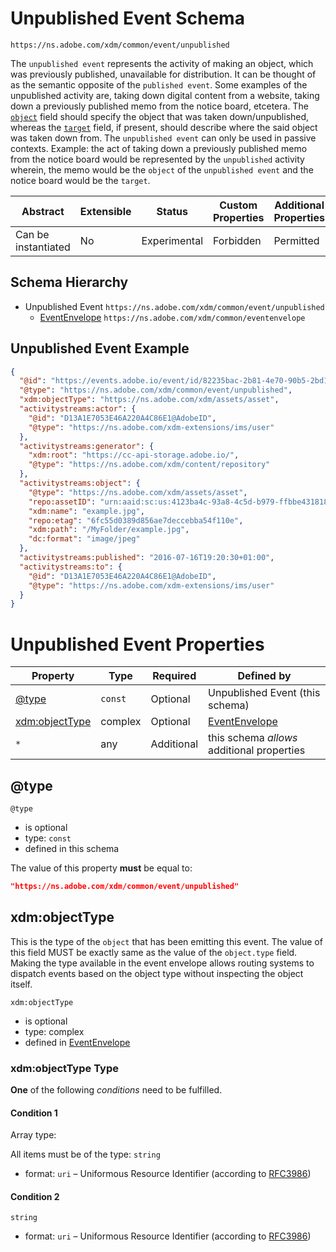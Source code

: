 
# Unpublished Event Schema

```
https://ns.adobe.com/xdm/common/event/unpublished
```

The `unpublished event` represents the activity of making an object, which was previously published, unavailable for distribution. It can be thought of as the semantic opposite of the `published event`. Some examples of the unpublished activity are, taking down digital content from a website, taking down a previously published memo from the notice board, etcetera. The [`object`](https://www.w3.org/TR/activitystreams-vocabulary/#dfn-object) field should specify the object that was taken down/unpublished, whereas the [`target`](https://www.w3.org/TR/activitystreams-vocabulary/#dfn-target) field, if present, should describe where the said object was taken down from. The `unpublished event` can only be used in passive contexts. Example: the act of taking down a previously published memo from the notice board would be represented by the `unpublished` activity wherein, the memo would be the `object` of the `unpublished event` and the notice board would be the `target`.

| Abstract | Extensible | Status | Custom Properties | Additional Properties | Defined In |
|----------|------------|--------|-------------------|-----------------------|------------|
| Can be instantiated | No | Experimental | Forbidden | Permitted | [common/event/unpublished.schema.json](common/event/unpublished.schema.json) |

## Schema Hierarchy

* Unpublished Event `https://ns.adobe.com/xdm/common/event/unpublished`
  * [EventEnvelope](../eventenvelope.schema.md) `https://ns.adobe.com/xdm/common/eventenvelope`

## Unpublished Event Example
```json
{
  "@id": "https://events.adobe.io/event/id/82235bac-2b81-4e70-90b5-2bd1f04b5c7b",
  "@type": "https://ns.adobe.com/xdm/common/event/unpublished",
  "xdm:objectType": "https://ns.adobe.com/xdm/assets/asset",
  "activitystreams:actor": {
    "@id": "D13A1E7053E46A220A4C86E1@AdobeID",
    "@type": "https://ns.adobe.com/xdm-extensions/ims/user"
  },
  "activitystreams:generator": {
    "xdm:root": "https://cc-api-storage.adobe.io/",
    "@type": "https://ns.adobe.com/xdm/content/repository"
  },
  "activitystreams:object": {
    "@type": "https://ns.adobe.com/xdm/assets/asset",
    "repo:assetID": "urn:aaid:sc:us:4123ba4c-93a8-4c5d-b979-ffbbe4318185",
    "xdm:name": "example.jpg",
    "repo:etag": "6fc55d0389d856ae7deccebba54f110e",
    "xdm:path": "/MyFolder/example.jpg",
    "dc:format": "image/jpeg"
  },
  "activitystreams:published": "2016-07-16T19:20:30+01:00",
  "activitystreams:to": {
    "@id": "D13A1E7053E46A220A4C86E1@AdobeID",
    "@type": "https://ns.adobe.com/xdm-extensions/ims/user"
  }
}
```

# Unpublished Event Properties

| Property | Type | Required | Defined by |
|----------|------|----------|------------|
| [@type](#@type) | `const` | Optional | Unpublished Event (this schema) |
| [xdm:objectType](#xdmobjecttype) | complex | Optional | [EventEnvelope](../eventenvelope.schema.md#xdmobjecttype) |
| `*` | any | Additional | this schema *allows* additional properties |

## @type


`@type`
* is optional
* type: `const`
* defined in this schema

The value of this property **must** be equal to:

```json
"https://ns.adobe.com/xdm/common/event/unpublished"
```





## xdm:objectType

This is the type of the `object` that has been emitting this event. The value of this field MUST be exactly same as the value of the `object.type` field. Making the type available in the event envelope allows routing systems to dispatch events based on the object type without inspecting the object itself.

`xdm:objectType`
* is optional
* type: complex
* defined in [EventEnvelope](../eventenvelope.schema.md#xdm:objectType)

### xdm:objectType Type


**One** of the following *conditions* need to be fulfilled.


#### Condition 1


Array type: 

All items must be of the type:
`string`
* format: `uri` – Uniformous Resource Identifier (according to [RFC3986](http://tools.ietf.org/html/rfc3986))





#### Condition 2


`string`
* format: `uri` – Uniformous Resource Identifier (according to [RFC3986](http://tools.ietf.org/html/rfc3986))






